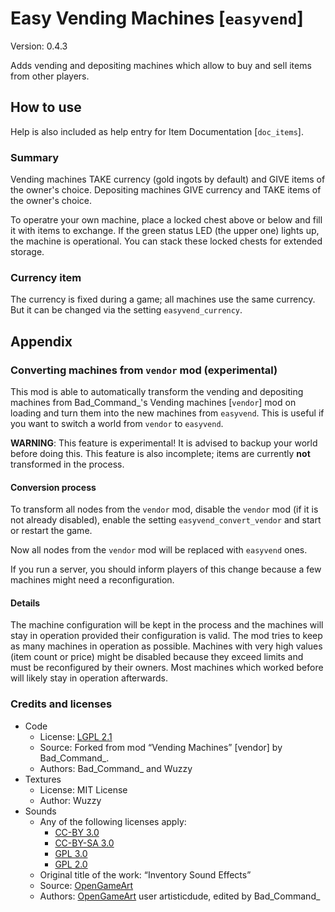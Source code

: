 # Easy Vending Machines [`easyvend`]
Version: 0.4.3

Adds vending and depositing machines which allow to buy and sell items from
other players.


## How to use
Help is also included as help entry for Item Documentation [`doc_items`].

### Summary
Vending machines TAKE currency (gold ingots by default) and GIVE items
of the owner's choice.
Depositing machines GIVE currency and TAKE items of the owner's choice.

To operatre your own machine, place a locked chest above or below and fill
it with items to exchange. If the green status LED (the upper one) lights
up, the machine is operational. You can stack these locked chests for
extended storage.

### Currency item
The currency is fixed during a game; all machines use the same currency.
But it can be changed via the setting `easyvend_currency`.





## Appendix
### Converting machines from `vendor` mod (experimental)
This mod is able to automatically transform the vending and depositing
machines from Bad\_Command\_'s Vending machines [`vendor`] mod on loading
and turn them into the new machines from `easyvend`. This is useful if
you want to switch a world from `vendor` to `easyvend`.

**WARNING**: This feature is experimental! It is advised to backup your world
before doing this. This feature is also incomplete; items are currently
**not** transformed in the process.

#### Conversion process
To transform all nodes from the `vendor` mod, disable the `vendor` mod (if
it is not already disabled), enable the setting `easyvend_convert_vendor`
and start or restart the game.

Now all nodes from the `vendor` mod will be replaced  with `easyvend` ones.

If you run a server, you should inform players of this change because a few
machines might need a reconfiguration.

#### Details
The machine configuration will be kept in the process and the machines will
stay in operation provided their configuration is valid. The mod tries to
keep as many machines in operation as possible. Machines with very high values
(item count or price) might be disabled because they exceed limits and must
be reconfigured by their owners. Most machines which worked before will likely
stay in operation afterwards.

### Credits and licenses
- Code
    - License: [LGPL 2.1](https://www.gnu.org/licenses/old-licenses/lgpl-2.1.html)
    - Source: Forked from mod “Vending Machines” [vendor] by Bad\_Command\_.
    - Authors: Bad\_Command\_ and Wuzzy
- Textures
    - License: MIT License
    - Author: Wuzzy
- Sounds
    - Any of the following licenses apply:
        - [CC-BY 3.0](https://creativecommons.org/licenses/by/3.0/)
        - [CC-BY-SA 3.0](https://creativecommons.org/licenses/by-sa/3.0/)
        - [GPL 3.0](https://www.gnu.org/licenses/gpl-3.0.html)
        - [GPL 2.0](https://www.gnu.org/licenses/old-licenses/gpl-2.0)
    - Original title of the work: “Inventory Sound Effects”
    - Source: [OpenGameArt](http://opengameart.org/content/inventory-sound-effects)
    - Authors: [OpenGameArt](http://opengameart.org/) user artisticdude, edited by Bad\_Command\_
